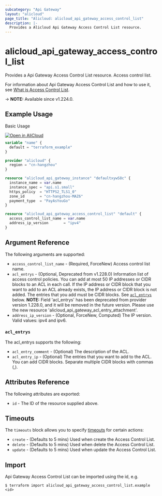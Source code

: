 ```yaml
---
subcategory: "Api Gateway"
layout: "alicloud"
page_title: "Alicloud: alicloud_api_gateway_access_control_list"
description: |-
  Provides a Alicloud Api Gateway Access Control List resource.
---
```


# alicloud_api_gateway_access_control_list

Provides a Api Gateway Access Control List resource. Access control list.

For information about Api Gateway Access Control List and how to use it, see [What is Access Control List](https://www.alibabacloud.com/help/en/api-gateway/developer-reference/api-cloudapi-2016-07-14-createaccesscontrollist).

-> **NOTE:** Available since v1.224.0.

## Example Usage

Basic Usage

<div style="display: block;margin-bottom: 40px;"><div class="oics-button" style="float: right;position: absolute;margin-bottom: 10px;">
  <a href="https://api.aliyun.com/api-tools/terraform?resource=alicloud_api_gateway_access_control_list&exampleId=118d82d0-f617-a50e-927d-660972288cf5a6442c79&activeTab=example&spm=docs.r.api_gateway_access_control_list.0.118d82d0f6&intl_lang=EN_US" target="_blank">
    <img alt="Open in AliCloud" src="https://img.alicdn.com/imgextra/i1/O1CN01hjjqXv1uYUlY56FyX_!!6000000006049-55-tps-254-36.svg" style="max-height: 44px; max-width: 100%;">
  </a>
</div></div>

```terraform
variable "name" {
  default = "terraform_example"
}

provider "alicloud" {
  region = "cn-hangzhou"
}

resource "alicloud_api_gateway_instance" "defaultxywS8c" {
  instance_name = var.name
  instance_spec = "api.s1.small"
  https_policy  = "HTTPS2_TLS1_0"
  zone_id       = "cn-hangzhou-MAZ6"
  payment_type  = "PayAsYouGo"
}

resource "alicloud_api_gateway_access_control_list" "default" {
  access_control_list_name = var.name
  address_ip_version       = "ipv4"
}
```

## Argument Reference

The following arguments are supported:
* `access_control_list_name` - (Required, ForceNew) Access control list name.
* `acl_entrys` - (Optional, Deprecated from v1.228.0) Information list of access control policies. You can add at most 50 IP addresses or CIDR blocks to an ACL in each call. If the IP address or CIDR block that you want to add to an ACL already exists, the IP address or CIDR block is not added. The entries that you add must be CIDR blocks. See [`acl_entrys`](#acl_entrys) below.
**NOTE:** Field 'acl_entrys' has been deprecated from provider version 1.228.0, and it will be removed in the future version. Please use the new resource 'alicloud_api_gateway_acl_entry_attachment'.
* `address_ip_version` - (Optional, ForceNew, Computed) The IP version. Valid values: ipv4 and ipv6.

### `acl_entrys`

The acl_entrys supports the following:
* `acl_entry_comment` - (Optional) The description of the ACL.
* `acl_entry_ip` - (Optional) The entries that you want to add to the ACL. You can add CIDR blocks. Separate multiple CIDR blocks with commas (,).

## Attributes Reference

The following attributes are exported:
* `id` - The ID of the resource supplied above.

## Timeouts

The `timeouts` block allows you to specify [timeouts](https://www.terraform.io/docs/configuration-0-11/resources.html#timeouts) for certain actions:
* `create` - (Defaults to 5 mins) Used when create the Access Control List.
* `delete` - (Defaults to 5 mins) Used when delete the Access Control List.
* `update` - (Defaults to 5 mins) Used when update the Access Control List.

## Import

Api Gateway Access Control List can be imported using the id, e.g.

```shell
$ terraform import alicloud_api_gateway_access_control_list.example <id>
```